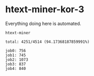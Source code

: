 # htext-miner-kor-3

Everything doing here is automated.

```
htext-miner

total: 4251/4514 (94.17368187859991%)

job0: 756
job1: 745
job2: 1073
job3: 837
job4: 840
```